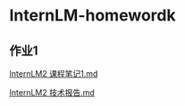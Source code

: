 # InternLM-homewordk
## 作业1

<a href="InternLM2 课程笔记1.md">InternLM2 课程笔记1.md</a>

<a href="InternLM2 技术报告.md">InternLM2 技术报告.md</a>
